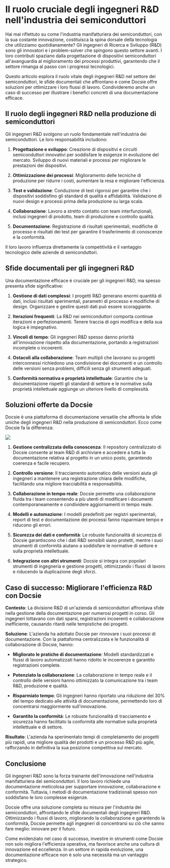 # Il ruolo cruciale degli ingegneri R&D nell'industria dei semiconduttori

Hai mai riflettuto su come l'industria manifatturiera dei semiconduttori, con la sua costante innovazione, costituisca la spina dorsale della tecnologia che utilizziamo quotidianamente? Gli ingegneri di Ricerca e Sviluppo (R&D) sono gli innovatori e i problem-solver che spingono questo settore avanti. I loro contributi spaziano dalla progettazione di dispositivi semiconduttori all'avanguardia al miglioramento dei processi produttivi, garantendo che il settore rimanga al passo con i progressi tecnologici.

Questo articolo esplora il ruolo vitale degli ingegneri R&D nel settore dei semiconduttori, le sfide documentali che affrontano e come Docsie offre soluzioni per ottimizzare i loro flussi di lavoro. Condivideremo anche un caso di successo per illustrare i benefici concreti di una documentazione efficace.

## Il ruolo degli ingegneri R&D nella produzione di semiconduttori

Gli ingegneri R&D svolgono un ruolo fondamentale nell'industria dei semiconduttori. Le loro responsabilità includono:

1. **Progettazione e sviluppo**:
Creazione di dispositivi e circuiti semiconduttori innovativi per soddisfare le esigenze in evoluzione del mercato.
Sviluppo di nuovi materiali e processi per migliorare le prestazioni dei dispositivi.

2. **Ottimizzazione dei processi**:
Miglioramento delle tecniche di produzione per ridurre i costi, aumentare la resa e migliorare l'efficienza.

3. **Test e validazione**:
Conduzione di test rigorosi per garantire che i dispositivi soddisfino gli standard di qualità e affidabilità.
Validazione di nuovi design e processi prima della produzione su larga scala.

4. **Collaborazione**:
Lavoro a stretto contatto con team interfunzionali, inclusi ingegneri di prodotto, team di produzione e controllo qualità.

5. **Documentazione**:
Registrazione di risultati sperimentali, modifiche di processo e risultati dei test per garantire il trasferimento di conoscenze e la conformità.

Il loro lavoro influenza direttamente la competitività e il vantaggio tecnologico delle aziende di semiconduttori.

## Sfide documentali per gli ingegneri R&D

Una documentazione efficace è cruciale per gli ingegneri R&D, ma spesso presenta sfide significative:

1. **Gestione di dati complessi**: I progetti R&D generano enormi quantità di dati, inclusi risultati sperimentali, parametri di processo e modifiche di design. Organizzare e gestire questi dati può essere scoraggiante.

2. **Iterazioni frequenti**: La R&D nei semiconduttori comporta continue iterazioni e perfezionamenti. Tenere traccia di ogni modifica e della sua logica è impegnativo.

3. **Vincoli di tempo**: Gli ingegneri R&D spesso danno priorità all'innovazione rispetto alla documentazione, portando a registrazioni incomplete o incoerenti.

4. **Ostacoli alla collaborazione**: Team multipli che lavorano su progetti interconnessi richiedono una condivisione dei documenti e un controllo delle versioni senza problemi, difficili senza gli strumenti adeguati.

5. **Conformità normativa e proprietà intellettuale**: Garantire che la documentazione rispetti gli standard di settore e le normative sulla proprietà intellettuale aggiunge un ulteriore livello di complessità.

## Soluzioni offerte da Docsie

Docsie è una piattaforma di documentazione versatile che affronta le sfide uniche degli ingegneri R&D nella produzione di semiconduttori. Ecco come Docsie fa la differenza:

![](https://cdn.docsie.io/workspace_PxAvC1Uenuc7ad6H3/doc_wn84Jkoc6hIMTO2eE/file_SjL9A0ov6zyBTTKHp/image_0eb3dfe8-33da-222d-f8a9-653bd0e34305.jpg)

1. **Gestione centralizzata della conoscenza**: Il repository centralizzato di Docsie consente ai team R&D di archiviare e accedere a tutta la documentazione relativa al progetto in un unico posto, garantendo coerenza e facile recupero.

2. **Controllo versione**: Il tracciamento automatico delle versioni aiuta gli ingegneri a mantenere una registrazione chiara delle modifiche, facilitando una migliore tracciabilità e responsabilità.

3. **Collaborazione in tempo reale**: Docsie permette una collaborazione fluida tra i team consentendo a più utenti di modificare i documenti contemporaneamente e condividere aggiornamenti in tempo reale.

4. **Modelli e automazione**: I modelli predefiniti per registri sperimentali, report di test e documentazione dei processi fanno risparmiare tempo e riducono gli errori.

5. **Sicurezza dei dati e conformità**: Le robuste funzionalità di sicurezza di Docsie garantiscono che i dati R&D sensibili siano protetti, mentre i suoi strumenti di conformità aiutano a soddisfare le normative di settore e sulla proprietà intellettuale.

6. **Integrazione con altri strumenti**: Docsie si integra con popolari strumenti di ingegneria e gestione progetti, ottimizzando i flussi di lavoro e riducendo la duplicazione degli sforzi.

## Caso di successo: Migliorare l'efficienza R&D con Docsie

**Contesto**: La divisione R&D di un'azienda di semiconduttori affrontava sfide nella gestione della documentazione per numerosi progetti in corso. Gli ingegneri lottavano con dati sparsi, registrazioni incoerenti e collaborazione inefficiente, causando ritardi nelle tempistiche dei progetti.

**Soluzione**: L'azienda ha adottato Docsie per rinnovare i suoi processi di documentazione. Con la piattaforma centralizzata e le funzionalità di collaborazione di Docsie, hanno:

* **Migliorato le pratiche di documentazione**: Modelli standardizzati e flussi di lavoro automatizzati hanno ridotto le incoerenze e garantito registrazioni complete.

* **Potenziato la collaborazione**: La collaborazione in tempo reale e il controllo delle versioni hanno ottimizzato la comunicazione tra i team R&D, produzione e qualità.

* **Risparmiato tempo**: Gli ingegneri hanno riportato una riduzione del 30% del tempo dedicato alle attività di documentazione, permettendo loro di concentrarsi maggiormente sull'innovazione.

* **Garantito la conformità**: Le robuste funzionalità di tracciamento e sicurezza hanno facilitato la conformità alle normative sulla proprietà intellettuale e di settore.

**Risultato**: L'azienda ha sperimentato tempi di completamento dei progetti più rapidi, una migliore qualità dei prodotti e un processo R&D più agile, rafforzando in definitiva la sua posizione competitiva sul mercato.

## Conclusione

Gli ingegneri R&D sono la forza trainante dell'innovazione nell'industria manifatturiera dei semiconduttori. Il loro lavoro richiede una documentazione meticolosa per supportare innovazione, collaborazione e conformità. Tuttavia, i metodi di documentazione tradizionali spesso non soddisfano le loro complesse esigenze.

Docsie offre una soluzione completa su misura per l'industria dei semiconduttori, affrontando le sfide documentali degli ingegneri R&D. Ottimizzando i flussi di lavoro, migliorando la collaborazione e garantendo la conformità, Docsie permette agli ingegneri di concentrarsi su ciò che sanno fare meglio: innovare per il futuro.

Come evidenziato nel caso di successo, investire in strumenti come Docsie non solo migliora l'efficienza operativa, ma favorisce anche una cultura di innovazione ed eccellenza. In un settore in rapida evoluzione, una documentazione efficace non è solo una necessità ma un vantaggio strategico.